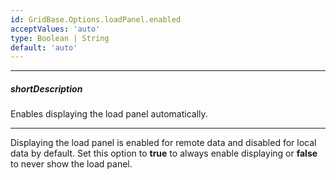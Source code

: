 ```yaml
---
id: GridBase.Options.loadPanel.enabled
acceptValues: 'auto'
type: Boolean | String
default: 'auto'
---
```

---
##### shortDescription
Enables displaying the load panel automatically.

---
Displaying the load panel is enabled for remote data and disabled for local data by default. Set this option to **true** to always enable displaying or **false** to never show the load panel.